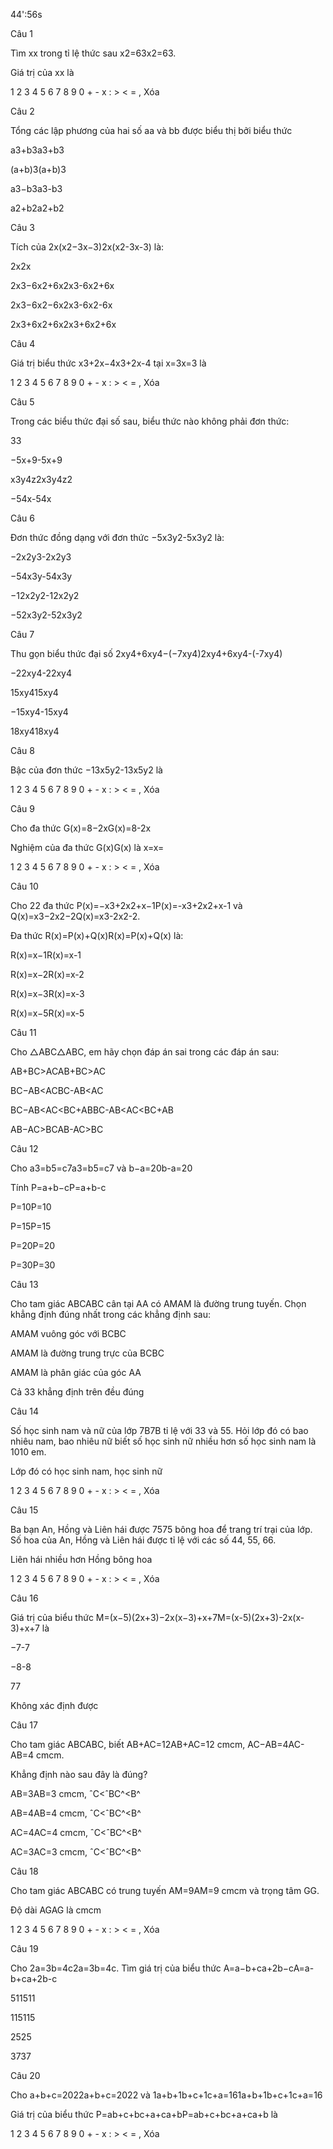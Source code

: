 44':56s

Câu 1

Tìm xx trong tỉ lệ thức sau x2=63x2=63.

Giá trị của xx là  

1 2 3 4 5 6 7 8 9 0 + - x : > < = , Xóa

Câu 2

Tổng các lập phương của hai số aa và bb được biểu thị bởi biểu thức

a3+b3a3+b3

(a+b)3(a+b)3

a3−b3a3-b3

a2+b2a2+b2

Câu 3

Tích của 2x(x2−3x−3)2x(x2-3x-3) là:

2x2x

2x3−6x2+6x2x3-6x2+6x

2x3−6x2−6x2x3-6x2-6x

2x3+6x2+6x2x3+6x2+6x

Câu 4

Giá trị biểu thức x3+2x−4x3+2x-4 tại x=3x=3 là  

1 2 3 4 5 6 7 8 9 0 + - x : > < = , Xóa

Câu 5

Trong các biểu thức đại số sau, biểu thức nào không phải đơn thức:

33

−5x+9-5x+9

x3y4z2x3y4z2

−54x-54x

Câu 6

Đơn thức đồng dạng với đơn thức −5x3y2-5x3y2 là:

−2x2y3-2x2y3

−54x3y-54x3y

−12x2y2-12x2y2

−52x3y2-52x3y2

Câu 7

Thu gọn biểu thức đại số 2xy4+6xy4−(−7xy4)2xy4+6xy4-(-7xy4)

−22xy4-22xy4

15xy415xy4

−15xy4-15xy4

18xy418xy4

Câu 8

Bậc của đơn thức −13x5y2-13x5y2 là  

1 2 3 4 5 6 7 8 9 0 + - x : > < = , Xóa

Câu 9

Cho đa thức G(x)=8−2xG(x)=8-2x 

Nghiệm của đa thức G(x)G(x) là x=x=  

1 2 3 4 5 6 7 8 9 0 + - x : > < = , Xóa

Câu 10

Cho 22 đa thức P(x)=−x3+2x2+x−1P(x)=-x3+2x2+x-1 và Q(x)=x3−2x2−2Q(x)=x3-2x2-2.

Đa thức R(x)=P(x)+Q(x)R(x)=P(x)+Q(x) là: 

R(x)=x−1R(x)=x-1

R(x)=x−2R(x)=x-2

R(x)=x−3R(x)=x-3

R(x)=x−5R(x)=x-5

Câu 11

Cho △ABC△ABC, em hãy chọn đáp án sai trong các đáp án sau:

AB+BC>ACAB+BC>AC

BC−AB<ACBC-AB<AC

BC−AB<AC<BC+ABBC-AB<AC<BC+AB

AB−AC>BCAB-AC>BC

Câu 12

Cho a3=b5=c7a3=b5=c7 và b−a=20b-a=20

Tính P=a+b−cP=a+b-c

P=10P=10

P=15P=15

P=20P=20

P=30P=30

Câu 13

Cho tam giác ABCABC cân tại AA có AMAM là đường trung tuyến. Chọn khẳng định đúng nhất trong các khẳng định sau:

AMAM vuông góc với BCBC

AMAM là đường trung trực của BCBC

AMAM là phân giác của góc AA

Cả 33 khẳng định trên đều đúng

Câu 14

Số học sinh nam và nữ của lớp 7B7B tỉ lệ với 33 và 55. Hỏi lớp đó có bao nhiêu nam, bao nhiêu nữ biết số học sinh nữ nhiều hơn số học sinh nam là 1010 em.

Lớp đó có   học sinh nam,  học sinh nữ

1 2 3 4 5 6 7 8 9 0 + - x : > < = , Xóa

Câu 15

Ba bạn An, Hồng và Liên hái được 7575 bông hoa để trang trí trại của lớp. Số hoa của An, Hồng và Liên hái được tỉ lệ với các số 44, 55, 66.

Liên hái nhiều hơn Hồng  bông hoa

1 2 3 4 5 6 7 8 9 0 + - x : > < = , Xóa

Câu 16

Giá trị của biểu thức M=(x−5)(2x+3)−2x(x−3)+x+7M=(x-5)(2x+3)-2x(x-3)+x+7 là

−7-7

−8-8

77

Không xác định được

Câu 17

Cho tam giác ABCABC, biết AB+AC=12AB+AC=12 cmcm, AC−AB=4AC-AB=4 cmcm. 

Khẳng định nào sau đây là đúng?

AB=3AB=3 cmcm, ˆC<ˆBC^<B^

AB=4AB=4 cmcm, ˆC<ˆBC^<B^

AC=4AC=4 cmcm, ˆC<ˆBC^<B^

AC=3AC=3 cmcm, ˆC<ˆBC^<B^

Câu 18

Cho tam giác ABCABC có trung tuyến AM=9AM=9 cmcm và trọng tâm GG. 

Độ dài AGAG là   cmcm

1 2 3 4 5 6 7 8 9 0 + - x : > < = , Xóa

Câu 19

Cho 2a=3b=4c2a=3b=4c. Tìm giá trị của biểu thức A=a−b+ca+2b−cA=a-b+ca+2b-c

511511

115115

2525

3737

Câu 20

Cho a+b+c=2022a+b+c=2022 và 1a+b+1b+c+1c+a=161a+b+1b+c+1c+a=16

Giá trị của biểu thức P=ab+c+bc+a+ca+bP=ab+c+bc+a+ca+b là  

1 2 3 4 5 6 7 8 9 0 + - x : > < = , Xóa
